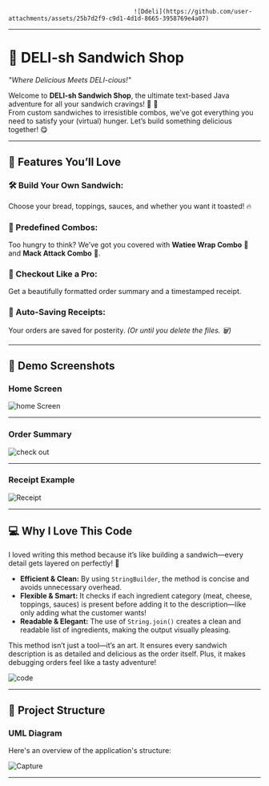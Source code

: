                                        ![Ddeli](https://github.com/user-attachments/assets/25b7d2f9-c9d1-4d1d-8665-3958769e4a07)

---

# 🥪 DELI-sh Sandwich Shop  
*"Where Delicious Meets DELI-cious!"*

Welcome to **DELI-sh Sandwich Shop**, the ultimate text-based Java adventure for all your sandwich cravings! 🍞 🧀  
From custom sandwiches to irresistible combos, we’ve got everything you need to satisfy your (virtual) hunger. Let’s build something delicious together! 😋  

---

## 🎉 Features You’ll Love  

### 🛠️ Build Your Own Sandwich:  
Choose your bread, toppings, sauces, and whether you want it toasted! 🔥  

### 🍱 Predefined Combos:  
Too hungry to think? We’ve got you covered with **Watiee Wrap Combo** 🥙 and **Mack Attack Combo** 🐔.  

### 🧾 Checkout Like a Pro:  
Get a beautifully formatted order summary and a timestamped receipt.  

### 💾 Auto-Saving Receipts:  
Your orders are saved for posterity. *(Or until you delete the files. 🗑️)*  

---

## 📸 Demo Screenshots  

### Home Screen  
![home Screen](https://github.com/user-attachments/assets/ae5ab1ad-6d99-4784-b44a-de5f76e605f2)  

---

### Order Summary  
![check out](https://github.com/user-attachments/assets/bf40a531-aabb-4196-9697-f9887500ccb8)  

---

### Receipt Example  
![Receipt](https://github.com/user-attachments/assets/08f44dde-bd26-46e1-897e-8add02794849)  

---

## 💻 Why I Love This Code  

I loved writing this method because it’s like building a sandwich—every detail gets layered on perfectly! 🥪  

- **Efficient & Clean:** By using `StringBuilder`, the method is concise and avoids unnecessary overhead.  
- **Flexible & Smart:** It checks if each ingredient category (meat, cheese, toppings, sauces) is present before adding it to the description—like only adding what the customer wants!  
- **Readable & Elegant:** The use of `String.join()` creates a clean and readable list of ingredients, making the output visually pleasing.  

This method isn’t just a tool—it’s an art. It ensures every sandwich description is as detailed and delicious as the order itself. Plus, it makes debugging orders feel like a tasty adventure!  

![code](https://github.com/user-attachments/assets/0b24e1ff-7a94-4b27-9c31-8ded9084e305)  

---

## 📂 Project Structure  

### UML Diagram  
Here's an overview of the application's structure:  

![Capture](https://github.com/user-attachments/assets/6a68fce4-c486-4bdb-84c2-2cadbbf7cd47)  

---
